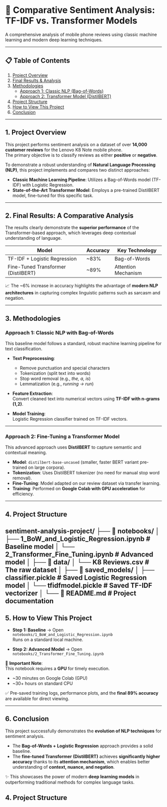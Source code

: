 # 🚀 Comparative Sentiment Analysis: TF-IDF vs. Transformer Models
A comprehensive analysis of mobile phone reviews using classic machine learning and modern deep learning techniques.

---

## 📋 Table of Contents
1. [Project Overview](#1-project-overview)  
2. [Final Results & Analysis](#2-final-results-a-comparative-analysis)  
3. [Methodologies](#3-methodologies)  
   - [Approach 1: Classic NLP (Bag-of-Words)](#approach-1-classic-nlp-with-bag-of-words)  
   - [Approach 2: Transformer Model (DistilBERT)](#approach-2-fine-tuning-a-transformer-model)  
4. [Project Structure](#4-project-structure)  
5. [How to View This Project](#5-how-to-view-this-project)  
6. [Conclusion](#6-conclusion)  

---

## 1. Project Overview
This project performs sentiment analysis on a dataset of over **14,000 customer reviews** for the Lenovo K8 Note mobile phone.  
The primary objective is to classify reviews as either **positive** or **negative**.

To demonstrate a robust understanding of **Natural Language Processing (NLP)**, this project implements and compares two distinct approaches:

- **Classic Machine Learning Pipeline**: Utilizes a Bag-of-Words model (TF-IDF) with Logistic Regression.  
- **State-of-the-Art Transformer Model**: Employs a pre-trained DistilBERT model, fine-tuned for this specific task.  

---

## 2. Final Results: A Comparative Analysis
The results clearly demonstrate the **superior performance** of the Transformer-based approach, which leverages deep contextual understanding of language.

| Model                           | Accuracy | Key Technology   |
|--------------------------------|----------|-----------------|
| TF-IDF + Logistic Regression   | ~83%     | Bag-of-Words    |
| Fine-Tuned Transformer (DistilBERT) | ~89%     | Attention Mechanism |

📈 The ~6% increase in accuracy highlights the advantage of **modern NLP architectures** in capturing complex linguistic patterns such as sarcasm and negation.

---

## 3. Methodologies  

### Approach 1: Classic NLP with Bag-of-Words
This baseline model follows a standard, robust machine learning pipeline for text classification.

- **Text Preprocessing**:  
  - Remove punctuation and special characters  
  - Tokenization (split text into words)  
  - Stop word removal (e.g., *the, a, is*)  
  - Lemmatization (e.g., *running → run*)  

- **Feature Extraction**:  
  Convert cleaned text into numerical vectors using **TF-IDF with n-grams (1,2)**.  

- **Model Training**:  
  Logistic Regression classifier trained on TF-IDF vectors.  

---

### Approach 2: Fine-Tuning a Transformer Model
This advanced approach uses **DistilBERT** to capture semantic and contextual meaning.

- **Model**: `distilbert-base-uncased` (smaller, faster BERT variant pre-trained on large corpora).  
- **Tokenization**: Uses DistilBERT tokenizer (no need for manual stop word removal).  
- **Fine-Tuning**: Model adapted on our review dataset via transfer learning.  
- **Training**: Performed on **Google Colab with GPU acceleration** for efficiency.  

---
## 4. Project Structure

sentiment-analysis-project/
├── 📂 notebooks/
│ ├── 1_BoW_and_Logistic_Regression.ipynb # Baseline model
│ └── 2_Transformer_Fine_Tuning.ipynb # Advanced model
│
├── 📂 data/
│ └── K8 Reviews.csv # The raw dataset
│
├── 📂 saved_models/
│ ├── classifier.pickle # Saved Logistic Regression model
│ └── tfidfmodel.pickle # Saved TF-IDF vectorizer
│
└── 📜 README.md # Project documentation
---

## 5. How to View This Project
- **Step 1: Baseline** → Open `notebooks/1_BoW_and_Logistic_Regression.ipynb`  
  Runs on a standard local machine.  

- **Step 2: Advanced Model** → Open `notebooks/2_Transformer_Fine_Tuning.ipynb`  

📌 **Important Note**:  
This notebook requires a **GPU** for timely execution.  
- ~30 minutes on Google Colab (GPU)  
- ~30+ hours on standard CPU  

✅ Pre-saved training logs, performance plots, and the **final 89% accuracy** are available for direct viewing.  

---

## 6. Conclusion
This project successfully demonstrates the **evolution of NLP techniques** for sentiment analysis.  

- The **Bag-of-Words + Logistic Regression** approach provides a solid baseline.  
- The **fine-tuned Transformer (DistilBERT)** achieves **significantly higher accuracy** thanks to its **attention mechanism**, which enables better understanding of **context, nuance, and negation**.  

✨ This showcases the power of modern **deep learning models** in outperforming traditional methods for complex language tasks.


## 4. Project Structure
